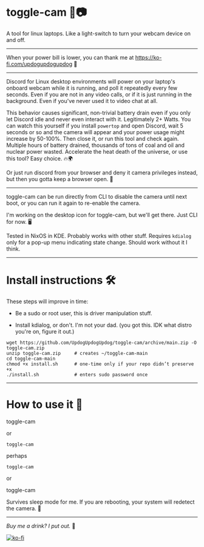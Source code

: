 # toggle-cam 🔌📷  
A tool for linux laptops. Like a light-switch to turn your webcam device on and off.

---

When your power bill is lower, you can thank me at https://ko-fi.com/updogupdogupdog 💸

---

Discord for Linux desktop environments will power on your laptop's onboard webcam while it is running, and poll it repeatedly every few seconds. Even if you are not in any video calls, or if it is just running in the background. Even if you've never used it to video chat at all.

This behavior causes significant, non-trivial battery drain even if you only let Discord idle and never even interact with it. Legitimately 2+ Watts. You can watch this yourself if you install `powertop` and open Discord, wait 5 seconds or so and the camera will appear and your power usage might increase by 50-100%. Then close it, or run this tool and check again. Multiple hours of battery drained, thousands of tons of coal and oil and nuclear power wasted. Accelerate the heat death of the universe, or use this tool? Easy choice. 🔥🌍

Or just run discord from your browser and deny it camera privileges instead, but then you gotta keep a browser open. 🧠

---

toggle-cam can be run directly from CLI to disable the camera until next boot, or you can run it again to re-enable the camera.

I'm working on the desktop icon for toggle-cam, but we'll get there. Just CLI for now. 🖥️

Tested in NixOS in KDE. Probably works with other stuff. Requires `kdialog` only for a pop-up menu indicating state change. Should work without it I think.

---

# Install instructions 🛠️  
These steps will improve in time:
* Be a sudo or root user, this is driver manipulation stuff.
  
* Install kdialog, or don't. I'm not your dad. (you got this. IDK what distro you're on, figure it out.)
```
wget https://github.com/UpdogUpdogUpdog/toggle-cam/archive/main.zip -O toggle-cam.zip
unzip toggle-cam.zip     # creates ~/toggle-cam-main
cd toggle-cam-main
chmod +x install.sh      # one‑time only if your repo didn’t preserve +x
./install.sh             # enters sudo password once
```
---

# How to use it 🧰  
toggle-cam

or

`toggle-cam`

perhaps

```
toggle-cam
```

or

toggle-cam

Survives sleep mode for me. If you are rebooting, your system will redetect the camera. 🔁

---

_Buy me a drink? I put out._ 🍻

[![ko-fi](https://ko-fi.com/img/githubbutton_sm.svg)](https://ko-fi.com/W7W51DFJQG)
